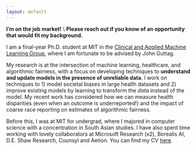 ```yaml
---
layout: default
---
```


<!-- <img class="profile-picture" src="/assets/profile.png"> -->

**I’m on the job market!** \\
**Please reach out if you know of an opportunity that would fit my background.**


I am a final-year Ph.D. student at MIT in the [Clinical and Applied Machine Learning Group](https://mit-caml.github.io), where I am fortunate to be advised by John Guttag.

My research is at the intersection of machine learning, healthcare, and algorithmic fairness, with a focus on developing techniques to **understand and update models in the presence of unreliable data**. I work on techniques to 1)  model societal biases in large health datasets and 2) improve existing models by learning to transform the *data* instead of the model. My recent work has considered how we can measure health disparities (even when an outcome is underreported!) and the impact of coarse race reporting on estimates of algorithmic fairness.

Before this, I was at MIT for undergrad, where I majored in computer science with a concentration in South Asian studies. I have also spent time working with lovely collaborators at Microsoft Research (x2), Borealis AI, D.E. Shaw Research, Counsyl and Aetion. You can find my CV [here](pdfs/cv.pdf).